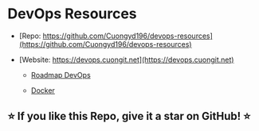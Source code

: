 
# DevOps Resources
- [Repo: https://github.com/Cuongyd196/devops-resources](https://github.com/Cuongyd196/devops-resources)

- [Website: https://devops.cuongit.net](https://devops.cuongit.net)

    - [Roadmap DevOps](https://devops.cuongit.net/docs/devops/intro)

    - [Docker](https://devops.cuongit.net/docs/docker/intro/)


## ⭐️ If you like this Repo, give it a star on GitHub! ⭐️